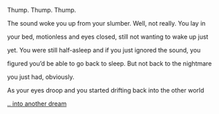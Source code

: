 Thump. Thump. Thump.

The sound woke you up from your slumber. Well, not really. You lay in

your bed, motionless and eyes closed, still not wanting to wake up just

yet. You were still half-asleep and if you just ignored the sound, you

figured you’d be able to go back to sleep. But not back to the nightmare

you just had, obviously.

As your eyes droop and you started drifting back into the other world 

[.. into another dream](dream2/dream2.md)

